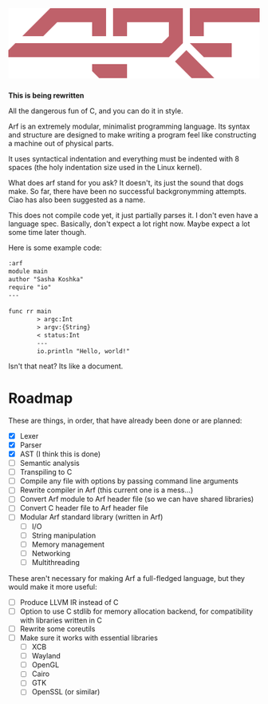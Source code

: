 <br>

# ![ARF](assets/logo.svg)

**This is being rewritten**

All the dangerous fun of C, and you can do it in style.

Arf is an extremely modular, minimalist programming language. Its syntax and
structure are designed to make writing a program feel like constructing a
machine out of physical parts.

It uses syntactical indentation and everything must be indented with 8 spaces
(the holy indentation size used in the Linux kernel).

What does arf stand for you ask? It doesn't, its just the sound that dogs make.
So far, there have been no successful backgronymming attempts. Ciao has also
been suggested as a name. 

This does not compile code yet, it just partially parses it. I don't even have
a language spec. Basically, don't expect a lot right now. Maybe expect a lot
some time later though.

Here is some example code:

```
:arf
module main
author "Sasha Koshka"
require "io"
---

func rr main
        > argc:Int
        > argv:{String}
        < status:Int
        ---
        io.println "Hello, world!"
```

Isn't that neat? Its like a document.

# Roadmap

These are things, in order, that have already been done or are planned:

- [x] Lexer
- [x] Parser
- [x] AST (I think this is done)
- [ ] Semantic analysis
- [ ] Transpiling to C
- [ ] Compile any file with options by passing command line arguments
- [ ] Rewrite compiler in Arf (this current one is a mess...)
- [ ] Convert Arf module to Arf header file (so we can have shared libraries)
- [ ] Convert C header file to Arf header file
- [ ] Modular Arf standard library (written in Arf)
  - [ ] I/O
  - [ ] String manipulation
  - [ ] Memory management
  - [ ] Networking
  - [ ] Multithreading

These aren't necessary for making Arf a full-fledged language, but they would
make it more useful:

- [ ] Produce LLVM IR instead of C
- [ ] Option to use C stdlib for memory allocation backend, for compatibility
      with libraries written in C
- [ ] Rewrite some coreutils
- [ ] Make sure it works with essential libraries
  - [ ] XCB
  - [ ] Wayland
  - [ ] OpenGL
  - [ ] Cairo
  - [ ] GTK
  - [ ] OpenSSL (or similar)
